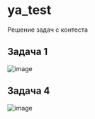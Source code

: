# ya_test
Решение задач с контеста
## Задача 1
![image](https://user-images.githubusercontent.com/113116518/189269038-01a132dd-cd79-459e-b163-a0e3a2aed510.png)
## Задача 4
![image](https://user-images.githubusercontent.com/113116518/189269142-1922580b-6c94-4b17-baa6-1b17eb8af85b.png)


